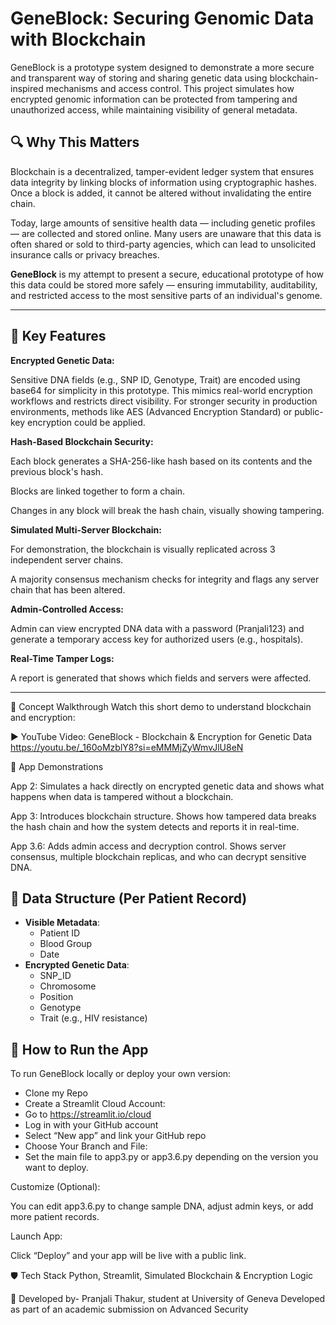 # GeneBlock: Securing Genomic Data with Blockchain

GeneBlock is a prototype system designed to demonstrate a more secure and transparent way of storing and sharing genetic data using blockchain-inspired mechanisms and access control. This project simulates how encrypted genomic information can be protected from tampering and unauthorized access, while maintaining visibility of general metadata.

## 🔍 Why This Matters

Blockchain is a decentralized, tamper-evident ledger system that ensures data integrity by linking blocks of information using cryptographic hashes. Once a block is added, it cannot be altered without invalidating the entire chain.

Today, large amounts of sensitive health data — including genetic profiles — are collected and stored online. Many users are unaware that this data is often shared or sold to third-party agencies, which can lead to unsolicited insurance calls or privacy breaches.

**GeneBlock** is my attempt to present a secure, educational prototype of how this data could be stored more safely — ensuring immutability, auditability, and restricted access to the most sensitive parts of an individual's genome.

---
## 🔐 Key Features

**Encrypted Genetic Data:** 

Sensitive DNA fields (e.g., SNP ID, Genotype, Trait) are encoded using base64 for simplicity in this prototype. This mimics real-world encryption workflows and restricts direct visibility. For stronger security in production environments, methods like AES (Advanced Encryption Standard) or public-key encryption could be applied.

**Hash-Based Blockchain Security:**

Each block generates a SHA-256-like hash based on its contents and the previous block's hash.

Blocks are linked together to form a chain.

Changes in any block will break the hash chain, visually showing tampering.

**Simulated Multi-Server Blockchain:**

For demonstration, the blockchain is visually replicated across 3 independent server chains.

A majority consensus mechanism checks for integrity and flags any server chain that has been altered.

**Admin-Controlled Access:**

Admin can view encrypted DNA data with a password (Pranjali123) and generate a temporary access key for authorized users (e.g., hospitals).

**Real-Time Tamper Logs:**

A report is generated that shows which fields and servers were affected.

---

🎥 Concept Walkthrough
Watch this short demo to understand blockchain and encryption:

▶️ YouTube Video: GeneBlock - Blockchain & Encryption for Genetic Data
https://youtu.be/_160oMzblY8?si=eMMMjZyWmvJlU8eN

🧪 App Demonstrations

App 2: Simulates a hack directly on encrypted genetic data and shows what happens when data is tampered without a blockchain.

App 3: Introduces blockchain structure. Shows how tampered data breaks the hash chain and how the system detects and reports it in real-time.

App 3.6: Adds admin access and decryption control. Shows server consensus, multiple blockchain replicas, and who can decrypt sensitive DNA.

## 🧬 Data Structure (Per Patient Record)

- **Visible Metadata**:
  - Patient ID
  - Blood Group
  - Date
- **Encrypted Genetic Data**:
  - SNP_ID
  - Chromosome
  - Position
  - Genotype
  - Trait (e.g., HIV resistance)

## 🚀 How to Run the App

To run GeneBlock locally or deploy your own version:

- Clone my Repo
- Create a Streamlit Cloud Account:
- Go to https://streamlit.io/cloud
- Log in with your GitHub account
- Select “New app” and link your GitHub repo
- Choose Your Branch and File:
- Set the main file to app3.py or app3.6.py depending on the version you want to deploy.

Customize (Optional):

You can edit app3.6.py to change sample DNA, adjust admin keys, or add more patient records.

Launch App:

Click “Deploy” and your app will be live with a public link.

🛡️ Tech Stack
Python,
Streamlit,
Simulated Blockchain & Encryption Logic

👥 Developed by- Pranjali Thakur, student at University of Geneva
Developed as part of an academic submission on Advanced Security
